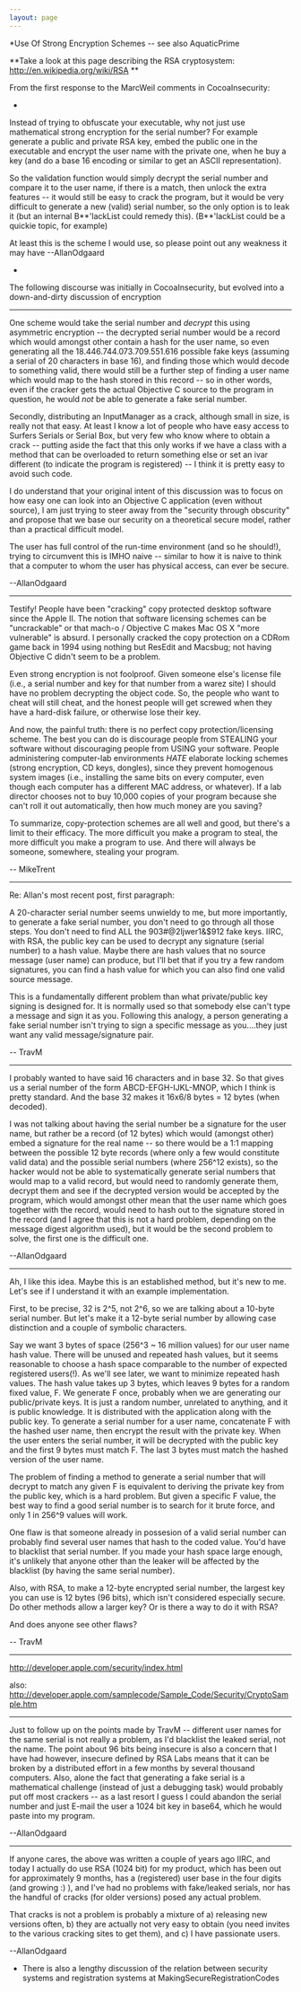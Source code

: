 ```yaml
---
layout: page
---
```




*Use Of Strong Encryption Schemes -- see also AquaticPrime

**Take a look at this page describing the RSA cryptosystem: http://en.wikipedia.org/wiki/RSA **

From the first response to the MarcWeil comments in CocoaInsecurity:

*
Instead of trying to obfuscate your executable, why not just use mathematical strong encryption for the serial number? For example generate a public and private RSA key, embed the public one in the executable and encrypt the user name with the private one, when he buy a key (and do a base 16 encoding or similar to get an ASCII representation).

So the validation function would simply decrypt the serial number and compare it to the user name, if there is a match, then unlock the extra features -- it would still be easy to crack the program, but it would be very difficult to generate a new (valid) serial number, so the only option is to leak it (but an internal B**'lackList could remedy this).
 (B**'lackList could be a quickie topic, for example)

At least this is the scheme I would use, so please point out any weakness it may have --AllanOdgaard

*

The following discourse was initially in CocoaInsecurity, but evolved into a down-and-dirty discussion of encryption

----

One scheme would take the serial number and *decrypt* this using asymmetric encryption -- the decrypted serial number would be a record which would amongst other contain a hash for the user name, so even generating all the 18.446.744.073.709.551.616 possible fake keys (assuming a serial of 20 characters in base 16), and finding those which would decode to something valid, there would still be a further step of finding a user name which would map to the hash stored in this record -- so in other words, even if the cracker gets the actual Objective C source to the program in question, he would *not* be able to generate a fake serial number.

Secondly, distributing an InputManager as a crack, although small in size, is really not that easy. At least I know a lot of people who have easy access to Surfers Serials or Serial Box, but very few who know where to obtain a crack -- putting aside the fact that this only works if we have a class with a method that can be overloaded to return something else or set an ivar different (to indicate the program is registered) -- I think it is pretty easy to avoid such code.

I do understand that your original intent of this discussion was to focus on how easy one can look into an Objective C application (even without source), I am just trying to steer away from the "security through obscurity" and propose that we base our security on a theoretical secure model, rather than a practical difficult model.

The user has full control of the run-time environment (and so he should!), trying to circumvent this is IMHO naive -- similar to how it is naive to think that a computer to whom the user has physical access, can ever be secure.

--AllanOdgaard

----

Testify! People have been "cracking" copy protected desktop software since the Apple II. The notion that software licensing schemes can be "uncrackable" or that mach-o / Objective C makes Mac OS X "more vulnerable" is absurd. I personally cracked the copy protection on a CDRom game back in 1994 using nothing but ResEdit and Macsbug; not having Objective C didn't seem to be a problem. 

Even strong encryption is not foolproof. Given someone else's license file (i.e., a serial number and key for that number from a warez site) I should have no problem decrypting the object code. So, the people who want to cheat will still cheat, and the honest people will get screwed when they have a hard-disk failure, or otherwise lose their key. 

And now, the painful truth: there is no perfect copy protection/licensing scheme. The best you can do is discourage people from STEALING your software without discouraging people from USING your software. People administering computer-lab environments *HATE* elaborate locking schemes (strong encryption, CD keys, dongles), since they prevent homogenous system images (i.e., installing the same bits on every computer, even though each computer has a different MAC address, or whatever). If a lab director chooses not to buy 10,000 copies of your program because she can't roll it out automatically, then how much money are you saving? 

To summarize, copy-protection schemes are all well and good, but there's a limit to their efficacy. The more difficult you make a program to steal, the more difficult you make a program to use. And there will always be someone, somewhere, stealing your program.

-- MikeTrent

----

Re: Allan's most recent post, first paragraph:

A 20-character serial number seems unwieldy to me, but more importantly, to generate a fake serial number, you don't need to go through all those steps. You don't need to find ALL the 903#@2ljwer1&$912 fake keys. IIRC, with RSA, the public key can be used to decrypt any signature (serial number) to a hash value. Maybe there are hash values that no source message (user name) can produce, but I'll bet that if you try a few random signatures, you can find a hash value for which you can also find one valid source message.

This is a fundamentally different problem than what private/public key signing is designed for. It is normally used so that somebody else can't type a message and sign it as you. Following this analogy, a person generating a fake serial number isn't trying to sign a specific message as you....they just want any valid message/signature pair.

-- TravM

----

I probably wanted to have said 16 characters and in base 32. So that gives us a serial number of the form ABCD-EFGH-IJKL-MNOP, which I think is pretty standard. And the base 32 makes it 16x6/8 bytes = 12 bytes (when decoded).

I was not talking about having the serial number be a signature for the user name, but rather be a record (of 12 bytes) which would (amongst other) embed a signature for the real name -- so there would be a 1:1 mapping between the possible 12 byte records (where only a few would constitute valid data) and the possible serial numbers (where 256^12 exists), so the hacker would not be able to systematically generate serial numbers that would map to a valid record, but would need to randomly generate them, decrypt them and see if the decrypted version would be accepted by the program, which would amongst other mean that the user name which goes together with the record, would need to hash out to the signature stored in the record (and I agree that this is not a hard problem, depending on the message digest algorithm used), but it would be the second problem to solve, the first one is the difficult one.

--AllanOdgaard

----

Ah, I like this idea. Maybe this is an established method, but it's new to me. Let's see if I understand it with an example implementation.

First, to be precise, 32 is 2^5, not 2^6, so we are talking about a 10-byte serial number. But let's make it a 12-byte serial number by allowing case distinction and a couple of symbolic characters.

Say we want 3 bytes of space (256^3 ~ 16 million values) for our user name hash value. There will be unused and repeated hash values, but it seems reasonable to choose a hash space comparable to the number of expected registered users(!). As we'll see later, we want to minimize repeated hash values. The hash value takes up 3 bytes, which leaves 9 bytes for a random fixed value, F. We generate F once, probably when we are generating our public/private keys. It is just a random number, unrelated to anything, and it is public knowledge. It is distributed with the application along with the public key. To generate a serial number for a user name, concatenate F with the hashed user name, then encrypt the result with the private key. When the user enters the serial number, it will be decrypted with the public key and the first 9 bytes must match F. The last 3 bytes must match the hashed version of the user name.

The problem of finding a method to generate a serial number that will decrypt to match any given F is equivalent to deriving the private key from the public key, which is a hard problem. But given a specific F value, the best way to find a good serial number is to search for it brute force, and only 1 in 256^9 values will work.

One flaw is that someone already in possesion of a valid serial number can probably find several user names that hash to the coded value. You'd have to blacklist that serial number. If you made your hash space large enough, it's unlikely that anyone other than the leaker will be affected by the blacklist (by having the same serial number).

Also, with RSA, to make a 12-byte encrypted serial number, the largest key you can use is 12 bytes (96 bits), which isn't considered especially secure. Do other methods allow a larger key? Or is there a way to do it with RSA?

And does anyone see other flaws?

-- TravM

----

http://developer.apple.com/security/index.html

also: http://developer.apple.com/samplecode/Sample_Code/Security/CryptoSample.htm

----

Just to follow up on the points made by TravM -- different user names for the same serial is not really a problem, as I'd blacklist the leaked serial, not the name. The point about 96 bits being insecure is also a concern that I have had however, insecure defined by RSA Labs means that it can be broken by a distributed effort in a few months by several thousand computers. Also, alone the fact that generating a fake serial is a mathematical challenge (instead of just a debugging task) would probably put off most crackers --  as a last resort I guess I could abandon the serial number and just E-mail the user a 1024 bit key in base64, which he would paste into my program.

--AllanOdgaard

----

If anyone cares, the above was written a couple of years ago IIRC, and today I actually do use RSA (1024 bit) for my product, which has been out for approximately 9 months, has a (registered) user base in the four digits (and growing :) ), and I've had no problems with fake/leaked serials, nor has the handful of cracks (for older versions) posed any actual problem.

That cracks is not a problem is probably a mixture of a) releasing new versions often, b) they are actually not very easy to obtain (you need invites to the various cracking sites to get them), and c) I have passionate users.

--AllanOdgaard

* There is also a lengthy discussion of the relation between security systems and registration systems at MakingSecureRegistrationCodes
